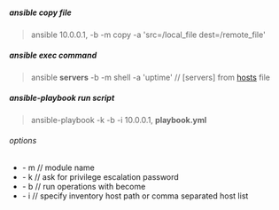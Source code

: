 ##### ansible copy file
> ansible 10.0.0.1, -b -m copy -a 'src=/local_file dest=/remote_file'

##### ansible exec command
> ansible **servers** -b -m shell -a 'uptime'  // [servers] from [hosts](https://github.com/Kabanus/nix/blob/master/content/examples/ansible/hosts) file

##### ansible-playbook run script
> ansible-playbook -k -b -i 10.0.0.1, **playbook.yml**

###### options
- \- m // module name  
- \- k // ask for privilege escalation password  
- \- b // run operations with become  
- \- i // specify inventory host path or comma separated host list  

